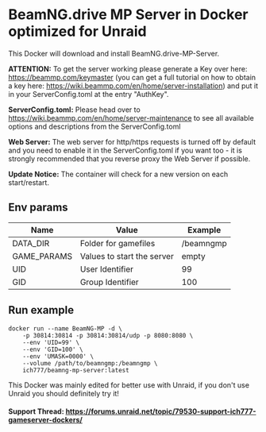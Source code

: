 # BeamNG.drive MP Server in Docker optimized for Unraid
This Docker will download and install BeamNG.drive-MP-Server.

**ATTENTION:** To get the server working please generate a Key over here: https://beammp.com/keymaster (you can get a full tutorial on how to obtain a key here: https://wiki.beammp.com/en/home/server-installation) and put it in your ServerConfig.toml at the entry "AuthKey".

**ServerConfig.toml:** Please head over to https://wiki.beammp.com/en/home/server-maintenance to see all available options and descriptions from the ServerConfig.toml

**Web Server:** The web server for http/https requests is turned off by default and you need to enable it in the ServerConfig.toml if you want too - it is strongly recommended that you reverse proxy the Web Server if possible.

**Update Notice:** The container will check for a new version on each start/restart.

## Env params
| Name | Value | Example |
| --- | --- | --- |
| DATA_DIR | Folder for gamefiles | /beamngmp |
| GAME_PARAMS | Values to start the server | empty |
| UID | User Identifier | 99 |
| GID | Group Identifier | 100 |

## Run example
```
docker run --name BeamNG-MP -d \
	-p 30814:30814 -p 30814:30814/udp -p 8080:8080 \
	--env 'UID=99' \
	--env 'GID=100' \
	--env 'UMASK=0000' \
	--volume /path/to/beamngmp:/beamngmp \
	ich777/beamng-mp-server:latest
```

This Docker was mainly edited for better use with Unraid, if you don't use Unraid you should definitely try it!

#### Support Thread: https://forums.unraid.net/topic/79530-support-ich777-gameserver-dockers/